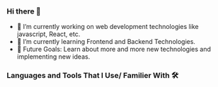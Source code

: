 ### Hi there 👋

- 🔭 I’m currently working on web development technologies like javascript, React, etc.
- 🌱 I’m currently learning Frontend and Backend Technologies.
- 💪 Future Goals: Learn about more and more new technologies and implementing new ideas.

### Languages and Tools That I Use/ Familier With 🛠

